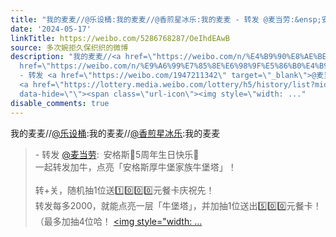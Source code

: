 ```yaml
---
title: "我的麦麦//@乐设桶:我的麦麦//@香煎星冰乐:我的麦麦 - 转发 @麦当劳:&ensp;安格斯\U0001F3545周年生日快乐\U0001F389一起转发加牛，点亮「安格斯厚牛堡家族牛堡塔」！转+关，..."
date: '2024-05-17'
linkTitle: https://weibo.com/5286768287/OeIhdEAwB
source: 多次婉拒久保织织的微博
description: "我的麦麦//<a href=\"https://weibo.com/n/%E4%B9%90%E8%AE%BE%E6%A1%B6\">@乐设桶</a>:我的麦麦//<a
  href=\"https://weibo.com/n/%E9%A6%99%E7%85%8E%E6%98%9F%E5%86%B0%E4%B9%90\">@香煎星冰乐</a>:我的麦麦<br><blockquote>
  - 转发 <a href=\"https://weibo.com/1947211342\" target=\"_blank\">@麦当劳</a>: 安格斯\U0001F3545周年生日快乐\U0001F389<br>一起转发加牛，点亮「安格斯厚牛堡家族牛堡塔」！<br><br>转+关，随机抽1位送1️⃣0️⃣0️⃣0️⃣元餐卡庆祝先！<br>转发每多2000，就能点亮一层「牛堡塔」，并加抽1位送出5️⃣0️⃣0️⃣元餐卡！（最多加抽4位哈！
  <a href=\"https://lottery.media.weibo.com/lottery/h5/history/list?mid=5034732366596500\"
  data-hide=\"\"><span class=\"url-icon\"><img style=\"width: ..."
disable_comments: true
---
```

我的麦麦//<a href="https://weibo.com/n/%E4%B9%90%E8%AE%BE%E6%A1%B6">@乐设桶</a>:我的麦麦//<a href="https://weibo.com/n/%E9%A6%99%E7%85%8E%E6%98%9F%E5%86%B0%E4%B9%90">@香煎星冰乐</a>:我的麦麦<br><blockquote> - 转发 <a href="https://weibo.com/1947211342" target="_blank">@麦当劳</a>: 安格斯🍔5周年生日快乐🎉<br>一起转发加牛，点亮「安格斯厚牛堡家族牛堡塔」！<br><br>转+关，随机抽1位送1️⃣0️⃣0️⃣0️⃣元餐卡庆祝先！<br>转发每多2000，就能点亮一层「牛堡塔」，并加抽1位送出5️⃣0️⃣0️⃣元餐卡！（最多加抽4位哈！ <a href="https://lottery.media.weibo.com/lottery/h5/history/list?mid=5034732366596500" data-hide=""><span class="url-icon"><img style="width: ...